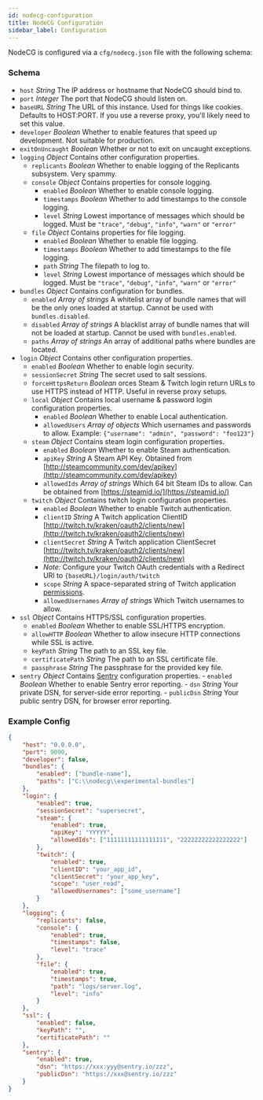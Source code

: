 ```yaml
---
id: nodecg-configuration
title: NodeCG Configuration
sidebar_label: Configuration
---
```


NodeCG is configured via a `cfg/nodecg.json` file with the following schema:

### Schema

- `host` _String_ The IP address or hostname that NodeCG should bind to.
- `port` _Integer_ The port that NodeCG should listen on.
- `baseURL` _String_ The URL of this instance. Used for things like cookies. Defaults to HOST:PORT. If you use a reverse proxy, you\'ll likely need to set this value.
- `developer` _Boolean_ Whether to enable features that speed up development. Not suitable for production.
- `exitOnUncaught` _Boolean_ Whether or not to exit on uncaught exceptions.
- `logging` _Object_ Contains other configuration properties.
  - `replicants` _Boolean_ Whether to enable logging of the Replicants subsystem. Very spammy.
  - `console` _Object_ Contains properties for console logging.
    - `enabled` _Boolean_ Whether to enable console logging.
    - `timestamps` _Boolean_ Whether to add timestamps to the console logging.
    - `level` _String_ Lowest importance of messages which should be logged. Must be `"trace"`, `"debug"`, `"info"`, `"warn"` or `"error"`
  - `file` _Object_ Contains properties for file logging.
    - `enabled` _Boolean_ Whether to enable file logging.
    - `timestamps` _Boolean_ Whether to add timestamps to the file logging.
    - `path` _String_ The filepath to log to.
    - `level` _String_ Lowest importance of messages which should be logged. Must be `"trace"`, `"debug"`, `"info"`, `"warn"` or `"error"`
- `bundles` _Object_ Contains configuration for bundles.
  - `enabled` _Array of strings_ A whitelist array of bundle names that will be the only ones loaded at startup. Cannot be used with `bundles.disabled`.
  - `disabled` _Array of strings_ A blacklist array of bundle names that will not be loaded at startup. Cannot be used with `bundles.enabled`.
  - `paths` _Array of strings_ An array of additional paths where bundles are located.
- `login` _Object_ Contains other configuration properties.
  - `enabled` _Boolean_ Whether to enable login security.
  - `sessionSecret` _String_ The secret used to salt sessions.
  - `forceHttpsReturn` _Boolean_ orces Steam & Twitch login return URLs to use HTTPS instead of HTTP. Useful in reverse proxy setups.
  - `local` _Object_ Contains local username & password login configuration properties.
    - `enabled` _Boolean_ Whether to enable Local authentication.
    - `allowedUsers` _Array of objects_ Which usernames and passwords to allow. Example: `{"username": "admin", "password": "foo123"}`
  - `steam` _Object_ Contains steam login configuration properties.
    - `enabled` _Boolean_ Whether to enable Steam authentication.
    - `apiKey` _String_ A Steam API Key. Obtained from [http://steamcommunity.com/dev/apikey](http://steamcommunity.com/dev/apikey)
    - `allowedIds` _Array of strings_ Which 64 bit Steam IDs to allow. Can be obtained from [https://steamid.io/](https://steamid.io/)
  - `twitch` _Object_ Contains twitch login configuration properties.
    - `enabled` _Boolean_ Whether to enable Twitch authentication.
    - `clientID` _String_ A Twitch application ClientID [http://twitch.tv/kraken/oauth2/clients/new](http://twitch.tv/kraken/oauth2/clients/new)
    - `clientSecret` _String_ A Twitch application ClientSecret [http://twitch.tv/kraken/oauth2/clients/new](http://twitch.tv/kraken/oauth2/clients/new)
    - _Note:_ Configure your Twitch OAuth credentials with a Redirect URI to `{baseURL}/login/auth/twitch`
    - `scope` _String_ A space-separated string of Twitch application [permissions](https://dev.twitch.tv/docs/authentication/#scopes).
    - `allowedUsernames` _Array of strings_ Which Twitch usernames to allow.
- `ssl` _Object_ Contains HTTPS/SSL configuration properties.
  - `enabled` _Boolean_ Whether to enable SSL/HTTPS encryption.
  - `allowHTTP` _Boolean_ Whether to allow insecure HTTP connections while SSL is active.
  - `keyPath` _String_ The path to an SSL key file.
  - `certificatePath` _String_ The path to an SSL certificate file.
  - `passphrase` _String_ The passphrase for the provided key file.
- `sentry` _Object_ Contains [Sentry](https://sentry.io/welcome/) configuration properties. - `enabled` _Boolean_ Whether to enable Sentry error reporting. - `dsn` _String_ Your private DSN, for server-side error reporting. - `publicDsn` _String_ Your public sentry DSN, for browser error reporting.

### Example Config

```json
{
    "host": "0.0.0.0",
    "port": 9090,
    "developer": false,
    "bundles": {
        "enabled": ["bundle-name"],
        "paths": ["C:\\nodecg\\experimental-bundles"]
    },
    "login": {
        "enabled": true,
        "sessionSecret": "supersecret",
        "steam": {
            "enabled": true,
            "apiKey": "YYYYY",
            "allowedIds": ["11111111111111111", "22222222222222222"]
        },
        "twitch": {
            "enabled": true,
            "clientID": "your_app_id",
            "clientSecret": "your_app_key",
            "scope": "user_read",
            "allowedUsernames": ["some_username"]
        }
    },
    "logging": {
        "replicants": false,
        "console": {
            "enabled": true,
            "timestamps": false,
            "level": "trace"
        },
        "file": {
            "enabled": true,
            "timestamps": true,
            "path": "logs/server.log",
            "level": "info"
        }
    },
    "ssl": {
        "enabled": false,
        "keyPath": "",
        "certificatePath": ""
    },
    "sentry": {
        "enabled": true,
        "dsn": "https://xxx:yyy@sentry.io/zzz",
        "publicDsn": "https://xxx@sentry.io/zzz"
    }
}
```
